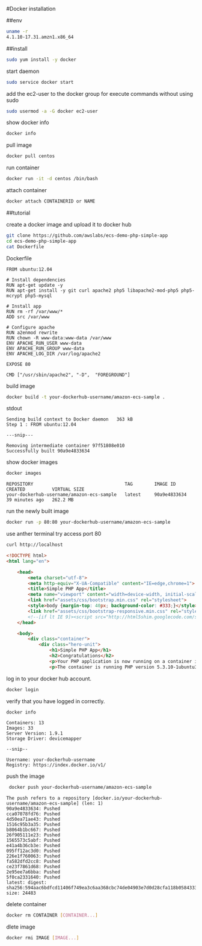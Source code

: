#Docker installation

##env
```bash
uname -r
4.1.10-17.31.amzn1.x86_64
```

##install
```bash
sudo yum install -y docker
```

start daemon
```bash
sudo service docker start
```
add the ec2-user to the docker group for execute commands without using sudo 
```bash
sudo usermod -a -G docker ec2-user
```
show docker info
```bash
docker info
```

pull image
```bash
docker pull centos
```

run container
```bash
docker run -it -d centos /bin/bash
```
attach container
```bash
docker attach CONTAINERID or NAME
```

##tutorial

create a docker image and upload it to docker hub

```bash
git clone https://github.com/awslabs/ecs-demo-php-simple-app
cd ecs-demo-php-simple-app
cat Dockerfile
```

Dockerfile
```
FROM ubuntu:12.04

# Install dependencies
RUN apt-get update -y
RUN apt-get install -y git curl apache2 php5 libapache2-mod-php5 php5-mcrypt php5-mysql

# Install app
RUN rm -rf /var/www/*
ADD src /var/www

# Configure apache
RUN a2enmod rewrite
RUN chown -R www-data:www-data /var/www
ENV APACHE_RUN_USER www-data
ENV APACHE_RUN_GROUP www-data
ENV APACHE_LOG_DIR /var/log/apache2

EXPOSE 80

CMD ["/usr/sbin/apache2", "-D",  "FOREGROUND"]
```

build image
```bash
docker build -t your-dockerhub-username/amazon-ecs-sample .
```
stdout
```
Sending build context to Docker daemon   363 kB
Step 1 : FROM ubuntu:12.04

---snip---

Removing intermediate container 97f51808e010
Successfully built 90a9e4833634
```


show docker images
```bash
docker images
```
```
REPOSITORY                                  TAG        IMAGE ID         CREATED          VIRTUAL SIZE
your-dockerhub-username/amazon-ecs-sample   latest     90a9e4833634     39 minutes ago   262.2 MB
```

run the newly built image
```bash
docker run -p 80:80 your-dockerhub-username/amazon-ecs-sample
```

use anther terminal try access port 80
```bash
curl http://localhost
```
```html
<!DOCTYPE html>
<html lang="en">

    <head>
        <meta charset="utf-8">
        <meta http-equiv="X-UA-Compatible" content="IE=edge,chrome=1">
        <title>Simple PHP App</title>
        <meta name="viewport" content="width=device-width, initial-scale=1.0">
        <link href="assets/css/bootstrap.min.css" rel="stylesheet">
        <style>body {margin-top: 40px; background-color: #333;}</style>
        <link href="assets/css/bootstrap-responsive.min.css" rel="stylesheet">
        <!--[if lt IE 9]><script src="http://html5shim.googlecode.com/svn/trunk/html5.js"></script><![endif]-->
    </head>

    <body>
        <div class="container">
            <div class="hero-unit">
                <h1>Simple PHP App</h1>
                <h2>Congratulations</h2>
                <p>Your PHP application is now running on a container in Amazon ECS.</p>
                <p>The container is running PHP version 5.3.10-1ubuntu3.21.</p>
```

log in to your docker hub account.
```bash
docker login
```
verify that you have logged in correctly.
```bash
docker info
```
```
Containers: 13
Images: 33
Server Version: 1.9.1
Storage Driver: devicemapper

--snip--

Username: your-dockerhub-username
Registry: https://index.docker.io/v1/
```

push the image
```bash
 docker push your-dockerhub-username/amazon-ecs-sample
 ```
 
 ```
 The push refers to a repository [docker.io/your-dockerhub-username/amazon-ecs-sample] (len: 1)
90a9e4833634: Pushed
cca07078fd76: Pushed
4d50ea71ae43: Pushed
1516c95b3a35: Pushed
b8064b1bc667: Pushed
26f905111e23: Pushed
1565573c5abf: Pushed
e41a4b36cb3e: Pushed
095ff12ac3d0: Pushed
226e1f760063: Pushed
fa582dfd2cc8: Pushed
ce23f7861d68: Pushed
2e95ee7a6bba: Pushed
5f0ca2331640: Pushed
latest: digest: sha256:594aac6bdfcd11406f749ea3c6aa368cbc74de04903e7d0d28cfa118b0584333 size: 24483
```

delete container

```bash
docker rm CONTAINER [CONTAINER...]
```

dlete image
```bash
docker rmi IMAGE [IMAGE...]
```
